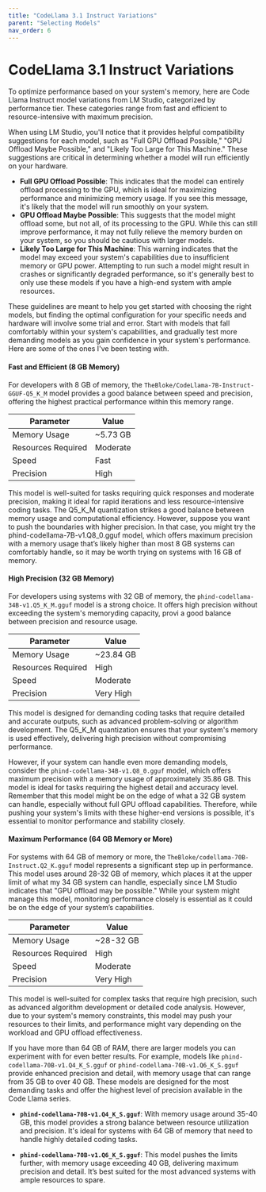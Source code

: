 ```yaml
---
title: "CodeLlama 3.1 Instruct Variations"
parent: "Selecting Models"
nav_order: 6
---
```

# CodeLlama 3.1 Instruct Variations

To optimize performance based on your system's memory, here are Code Llama Instruct model variations from LM Studio, categorized by performance tier. These categories range from fast and efficient to resource-intensive with maximum precision.

When using LM Studio, you'll notice that it provides helpful compatibility suggestions for each model, such as "Full GPU Offload Possible," "GPU Offload Maybe Possible," and "Likely Too Large for This Machine." These suggestions are critical in determining whether a model will run efficiently on your hardware.

- **Full GPU Offload Possible**: This indicates that the model can entirely offload processing to the GPU, which is ideal for maximizing performance and minimizing memory usage. If you see this message, it's likely that the model will run smoothly on your system.
- **GPU Offload Maybe Possible**: This suggests that the model might offload some, but not all, of its processing to the GPU. While this can still improve performance, it may not fully relieve the memory burden on your system, so you should be cautious with larger models.
- **Likely Too Large for This Machine**: This warning indicates that the model may exceed your system's capabilities due to insufficient memory or GPU power. Attempting to run such a model might result in crashes or significantly degraded performance, so it's generally best to only use these models if you have a high-end system with ample resources.

These guidelines are meant to help you get started with choosing the right models, but finding the optimal configuration for your specific needs and hardware will involve some trial and error. Start with models that fall comfortably within your system's capabilities, and gradually test more demanding models as you gain confidence in your system's performance. Here are some of the ones I've been testing with.

#### Fast and Efficient (8 GB Memory)

For developers with 8 GB of memory, the `TheBloke/CodeLlama-7B-Instruct-GGUF-Q5_K_M` model provides a good balance between speed and precision, offering the highest practical performance within this memory range.

| **Parameter**      | **Value** |
| ------------------ | --------- |
| Memory Usage       | ~5.73 GB  |
| Resources Required | Moderate  |
| Speed              | Fast      |
| Precision          | High      |

This model is well-suited for tasks requiring quick responses and moderate precision, making it ideal for rapid iterations and less resource-intensive coding tasks. The Q5_K_M quantization strikes a good balance between memory usage and computational efficiency. However, suppose you want to push the boundaries with higher precision. In that case, you might try the phind-codellama-7B-v1.Q8_0.gguf model, which offers maximum precision with a memory usage that’s likely higher than most 8 GB systems can comfortably handle, so it may be worth trying on systems with 16 GB of memory.


#### High Precision (32 GB Memory)

For developers using systems with 32 GB of memory, the `phind-codellama-34B-v1.Q5_K_M.gguf` model is a strong choice. It offers high precision without exceeding the system's memoryding capacity, provi a good balance between precision and resource usage.

| **Parameter**      | **Value** |
| ------------------ | --------- |
| Memory Usage       | ~23.84 GB |
| Resources Required | High      |
| Speed              | Moderate  |
| Precision          | Very High |

This model is designed for demanding coding tasks that require detailed and accurate outputs, such as advanced problem-solving or algorithm development. The Q5_K_M quantization ensures that your system's memory is used effectively, delivering high precision without compromising performance.

However, if your system can handle even more demanding models, consider the `phind-codellama-34B-v1.Q8_0.gguf` model, which offers maximum precision with a memory usage of approximately 35.86 GB. This model is ideal for tasks requiring the highest detail and accuracy level. Remember that this model might be on the edge of what a 32 GB system can handle, especially without full GPU offload capabilities. Therefore, while pushing your system's limits with these higher-end versions is possible, it's essential to monitor performance and stability closely.

#### Maximum Performance (64 GB Memory or More)

For systems with 64 GB of memory or more, the `TheBloke/codellama-70B-Instruct.Q2_K.gguf` model represents a significant step up in performance. This model uses around 28-32 GB of memory, which places it at the upper limit of what my 34 GB system can handle, especially since LM Studio indicates that "GPU offload may be possible." While your system might manage this model, monitoring performance closely is essential as it could be on the edge of your system’s capabilities.

| **Parameter**      | **Value** |
| ------------------ | --------- |
| Memory Usage       | ~28-32 GB |
| Resources Required | High      |
| Speed              | Moderate  |
| Precision          | Very High |

This model is well-suited for complex tasks that require high precision, such as advanced algorithm development or detailed code analysis. However, due to your system's memory constraints, this model may push your resources to their limits, and performance might vary depending on the workload and GPU offload effectiveness.

If you have more than 64 GB of RAM, there are larger models you can experiment with for even better results. For example, models like `phind-codellama-70B-v1.Q4_K_S.gguf` or `phind-codellama-70B-v1.Q6_K_S.gguf` provide enhanced precision and detail, with memory usage that can range from 35 GB to over 40 GB. These models are designed for the most demanding tasks and offer the highest level of precision available in the Code Llama series.

- **`phind-codellama-70B-v1.Q4_K_S.gguf`**: With memory usage around 35-40 GB, this model provides a strong balance between resource utilization and precision. It's ideal for systems with 64 GB of memory that need to handle highly detailed coding tasks.
  
- **`phind-codellama-70B-v1.Q6_K_S.gguf`**: This model pushes the limits further, with memory usage exceeding 40 GB, delivering maximum precision and detail. It’s best suited for the most advanced systems with ample resources to spare.
